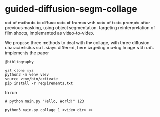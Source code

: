 # guided-diffusion-segm-collage
set of methods to diffuse sets of frames with sets of texts prompts after previous masking, using object segmentation. targeting reinterpretation of film shoots, implemented as video-to-video. 

We propose three methods to deal with the collage, with three diffusion characteristics so it stays different, here targeting moving image with raft. implements the paper

```
@bibliography
```


```
git clone xyz
python3 -m venv venv
source venv/bin/activate
pip install -r requirements.txt
```

to run <br>

```
# python main.py "Hello, World!" 123

python3 main.py collage_1 <video_dir> <>
```